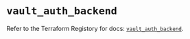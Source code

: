 # `vault_auth_backend`

Refer to the Terraform Registory for docs: [`vault_auth_backend`](https://registry.terraform.io/providers/hashicorp/vault/3.17.0/docs/resources/auth_backend).
